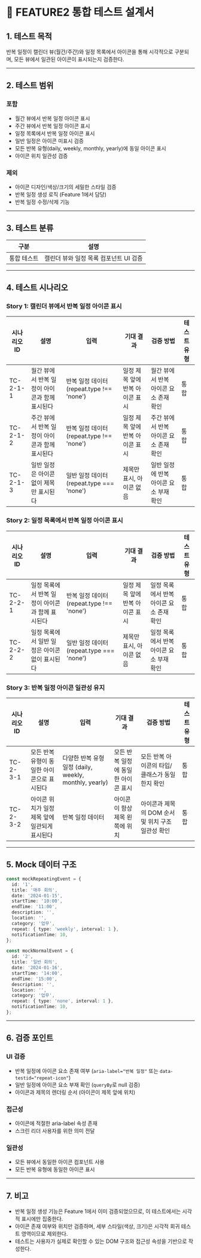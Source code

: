 # 🧪 FEATURE2 통합 테스트 설계서

## 1. 테스트 목적

반복 일정이 캘린더 뷰(월간/주간)와 일정 목록에서 아이콘을 통해 시각적으로 구분되며, 모든 뷰에서 일관된 아이콘이 표시되는지 검증한다.

---

## 2. 테스트 범위

### 포함

- 월간 뷰에서 반복 일정 아이콘 표시
- 주간 뷰에서 반복 일정 아이콘 표시
- 일정 목록에서 반복 일정 아이콘 표시
- 일반 일정은 아이콘 미표시 검증
- 모든 반복 유형(daily, weekly, monthly, yearly)에 동일 아이콘 표시
- 아이콘 위치 일관성 검증

### 제외

- 아이콘 디자인/색상/크기의 세밀한 스타일 검증
- 반복 일정 생성 로직 (Feature 1에서 담당)
- 반복 일정 수정/삭제 기능

---

## 3. 테스트 분류

| 구분        | 설명                                   |
| ----------- | -------------------------------------- |
| 통합 테스트 | 캘린더 뷰와 일정 목록 컴포넌트 UI 검증 |

---

## 4. 테스트 시나리오

### Story 1: 캘린더 뷰에서 반복 일정 아이콘 표시

| 시나리오 ID | 설명                                           | 입력                                      | 기대 결과                       | 검증 방법                              | 테스트 유형 |
| ----------- | ---------------------------------------------- | ----------------------------------------- | ------------------------------- | -------------------------------------- | ----------- |
| TC-2-1-1    | 월간 뷰에서 반복 일정이 아이콘과 함께 표시된다 | 반복 일정 데이터 (repeat.type !== 'none') | 일정 제목 앞에 반복 아이콘 표시 | 월간 뷰에서 반복 아이콘 요소 존재 확인 | 통합        |
| TC-2-1-2    | 주간 뷰에서 반복 일정이 아이콘과 함께 표시된다 | 반복 일정 데이터 (repeat.type !== 'none') | 일정 제목 앞에 반복 아이콘 표시 | 주간 뷰에서 반복 아이콘 요소 존재 확인 | 통합        |
| TC-2-1-3    | 일반 일정은 아이콘 없이 제목만 표시된다        | 일반 일정 데이터 (repeat.type === 'none') | 제목만 표시, 아이콘 없음        | 일반 일정에 반복 아이콘 요소 부재 확인 | 통합        |

### Story 2: 일정 목록에서 반복 일정 아이콘 표시

| 시나리오 ID | 설명                                             | 입력                                      | 기대 결과                       | 검증 방법                                | 테스트 유형 |
| ----------- | ------------------------------------------------ | ----------------------------------------- | ------------------------------- | ---------------------------------------- | ----------- |
| TC-2-2-1    | 일정 목록에서 반복 일정이 아이콘과 함께 표시된다 | 반복 일정 데이터 (repeat.type !== 'none') | 일정 제목 앞에 반복 아이콘 표시 | 일정 목록에서 반복 아이콘 요소 존재 확인 | 통합        |
| TC-2-2-2    | 일정 목록에서 일반 일정은 아이콘 없이 표시된다   | 일반 일정 데이터 (repeat.type === 'none') | 제목만 표시, 아이콘 없음        | 일정 목록에서 반복 아이콘 요소 부재 확인 | 통합        |

### Story 3: 반복 일정 아이콘 일관성 유지

| 시나리오 ID | 설명                                           | 입력                                                   | 기대 결과                           | 검증 방법                                         | 테스트 유형 |
| ----------- | ---------------------------------------------- | ------------------------------------------------------ | ----------------------------------- | ------------------------------------------------- | ----------- |
| TC-2-3-1    | 모든 반복 유형이 동일한 아이콘으로 표시된다    | 다양한 반복 유형 일정 (daily, weekly, monthly, yearly) | 모든 반복 일정에 동일한 아이콘 표시 | 모든 반복 아이콘의 타입/클래스가 동일한지 확인    | 통합        |
| TC-2-3-2    | 아이콘 위치가 일정 제목 앞에 일관되게 표시된다 | 반복 일정 데이터                                       | 아이콘이 항상 제목 왼쪽에 위치      | 아이콘과 제목의 DOM 순서 및 위치 구조 일관성 확인 | 통합        |

---

## 5. Mock 데이터 구조

```typescript
const mockRepeatingEvent = {
  id: '1',
  title: '매주 회의',
  date: '2024-01-15',
  startTime: '10:00',
  endTime: '11:00',
  description: '',
  location: '',
  category: '업무',
  repeat: { type: 'weekly', interval: 1 },
  notificationTime: 10,
};

const mockNormalEvent = {
  id: '2',
  title: '일반 회의',
  date: '2024-01-16',
  startTime: '14:00',
  endTime: '15:00',
  description: '',
  location: '',
  category: '업무',
  repeat: { type: 'none', interval: 1 },
  notificationTime: 10,
};
```

---

## 6. 검증 포인트

### UI 검증

- 반복 일정에 아이콘 요소 존재 여부 (`aria-label="반복 일정"` 또는 `data-testid="repeat-icon"`)
- 일반 일정에 아이콘 요소 부재 확인 (`queryBy`로 null 검증)
- 아이콘과 제목의 렌더링 순서 (아이콘이 제목 앞에 위치)

### 접근성

- 아이콘에 적절한 aria-label 속성 존재
- 스크린 리더 사용자를 위한 의미 전달

### 일관성

- 모든 뷰에서 동일한 아이콘 컴포넌트 사용
- 모든 반복 유형에 동일한 아이콘 표시

---

## 7. 비고

- 반복 일정 생성 기능은 Feature 1에서 이미 검증되었으므로, 이 테스트에서는 시각적 표시에만 집중한다.
- 아이콘 존재 여부와 위치만 검증하며, 세부 스타일(색상, 크기)은 시각적 회귀 테스트 영역이므로 제외한다.
- 테스트는 사용자가 실제로 확인할 수 있는 DOM 구조와 접근성 속성을 기반으로 작성한다.

